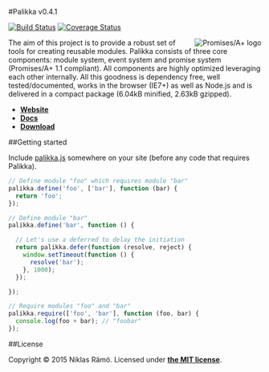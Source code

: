 #Palikka v0.4.1

[![Build Status](https://travis-ci.org/niklasramo/palikka.svg?branch=v0.4.1)](https://travis-ci.org/niklasramo/palikka)
[![Coverage Status](https://coveralls.io/repos/niklasramo/palikka/badge.svg?branch=v0.4.1)](https://coveralls.io/r/niklasramo/palikka?branch=v0.4.1)

[<img src="http://promises-aplus.github.com/promises-spec/assets/logo-small.png" alt="Promises/A+ logo" title="Promises/A+ 1.1 compliant" align="right"/>](http://promises-aplus.github.com/promises-spec)
The aim of this project is to provide a robust set of tools for creating reusable modules. Palikka consists of three core components: module system, event system and promise system (Promises/A+ 1.1 compliant). All components are highly optimized leveraging each other internally. All this goodness is dependency free, well tested/documented, works in the browser (IE7+) as well as Node.js and is delivered in a compact package (6.04kB minified, 2.63kB gzipped).

* **[Website](http://niklasramo.github.io/palikka)**
* **[Docs](https://github.com/niklasramo/palikka/wiki/v0.4.1-Docs)**
* **[Download](https://raw.githubusercontent.com/niklasramo/palikka/v0.4.1/palikka.js)**

##Getting started

Include [palikka.js](https://raw.githubusercontent.com/niklasramo/palikka/v0.4.1/palikka.js) somewhere on your site (before any code that requires Palikka).

```javascript
// Define module "foo" which requires module "bar"
palikka.define('foo', ['bar'], function (bar) {
  return 'foo';
});

// Define module "bar"
palikka.define('bar', function () {

  // Let's use a deferred to delay the initiation
  return palikka.defer(function (resolve, reject) {
    window.setTimeout(function () {
      resolve('bar');
    }, 1000);
  });

});

// Require modules "foo" and "bar"
palikka.require(['foo', 'bar'], function (foo, bar) {
  console.log(foo + bar); // "foobar"
});
```

##License

Copyright &copy; 2015 Niklas Rämö. Licensed under **[the MIT license](LICENSE.md)**.
